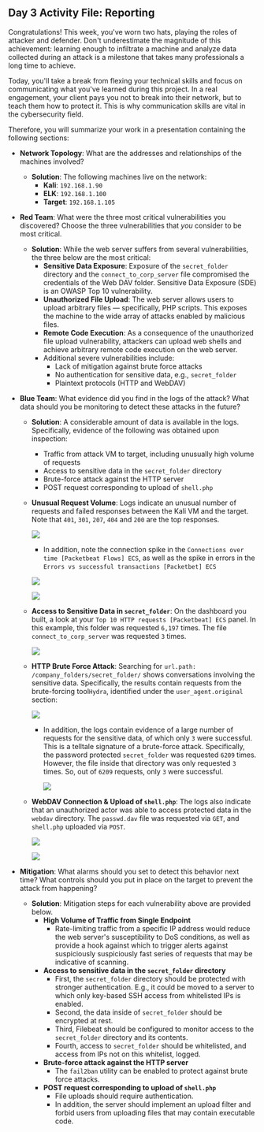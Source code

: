 ## Day 3 Activity File: Reporting

Congratulations! This week, you've worn two hats, playing the roles of attacker and defender. Don't underestimate the magnitude of this achievement: learning enough to infiltrate a machine and analyze data collected during an attack is a milestone that takes many professionals a long time to achieve.

Today, you'll take a break from flexing your technical skills and focus on communicating what you've learned during this project. In a real engagement, your client pays you not to break into their network, but to teach them how to protect it. This is why communication skills are vital in the cybersecurity field.

Therefore, you will summarize your work in a presentation containing the following sections:

- **Network Topology**: What are the addresses and relationships of the machines involved?  

  - **Solution**: The following machines live on the network:
    - **Kali**: `192.168.1.90`
    - **ELK**: `192.168.1.100`
    - **Target**: `192.168.1.105`

- **Red Team**: What were the three most critical vulnerabilities you discovered? Choose the three vulnerabilities that _you_ consider to be most critical.

  - **Solution**:  While the web server suffers from several vulnerabilities, the three below are the most critical:
      - **Sensitive Data Exposure**: Exposure of the `secret_folder` directory and the `connect_to_corp_server` file compromised the credentials of the Web DAV folder. Sensitive Data Exposure (SDE) is an OWASP Top 10 vulnerability.
      - **Unauthorized File Upload**: The web server allows users to upload arbitrary files — specifically, PHP scripts. This exposes the machine to the wide array of attacks enabled by malicious files.
      - **Remote Code Execution**: As a consequence of the unauthorized file upload vulnerability, attackers can upload web shells and achieve arbitrary remote code execution on the web server.
    - Additional severe vulnerabilities include:
      - Lack of mitigation against brute force attacks
      - No authentication for sensitive data, e.g., `secret_folder`
      - Plaintext protocols (HTTP and WebDAV)

- **Blue Team**: What evidence did you find in the logs of the attack? What data should you be monitoring to detect these attacks in the future?
  
  - **Solution**: A considerable amount of data is available in the logs. Specifically, evidence of the following was obtained upon inspection:
    - Traffic from attack VM to target, including unusually high volume of requests
    - Access to sensitive data in the `secret_folder` directory
    - Brute-force attack against the HTTP server
    - POST request corresponding to upload of `shell.php`

  - **Unusual Request Volume**: Logs indicate an unusual number of requests and failed responses between the Kali VM and the target. Note that `401`, `301`, `207`, `404` and `200` are the top responses.

    ![](../Images/Status-codes.png)

    - In addition, note the connection spike in the `Connections over time [Packetbeat Flows] ECS`, as well as the spike in errors in the `Errors vs successful transactions [Packetbet] ECS`

    ![](../Images/Connection-spike.png)

    ![](../Images/Error-spike.png)

  - **Access to Sensitive Data in `secret_folder`**: On the dashboard you built, a look at your `Top 10 HTTP requests [Packetbeat] ECS` panel. In this example, this folder was requested `6,197` times. The file `connect_to_corp_server` was requested `3` times.

    ![](../Images/Top-folders.png)

  - **HTTP Brute Force Attack**: Searching for `url.path: /company_folders/secret_folder/` shows conversations involving the sensitive data. Specifically, the results contain requests from the brute-forcing tool`Hydra`, identified under the `user_agent.original` section:

      ![](../Images/Hydra-Evidence.png)

    - In addition, the logs contain evidence of a large number of requests for the sensitive data, of which only `3` were successful. This is a telltale signature of a brute-force attack. Specifically, the password protected `secret_folder` was requested `6209` times. However, the file inside that directory was only requested `3` times. So, out of `6209` requests, only `3` were successful. 

      ![](../Images/secret-folder.png) 

  - **WebDAV Connection & Upload of `shell.php`**: The logs also indicate that an unauthorized actor was able to access protected data in the `webdav` directory. The `passwd.dav` file was requested via `GET`, and `shell.php` uploaded via `POST`.

      ![](../Images/webdav.png)

      ![](../Images/WebDav-pie.png)

- **Mitigation**: What alarms should you set to detect this behavior next time? What controls should you put in place on the target to prevent the attack from happening?

  - **Solution**: Mitigation steps for each vulnerability above are provided below.
    - **High Volume of Traffic from Single Endpoint**
      - Rate-limiting traffic from a specific IP address would reduce the web server's susceptibility to DoS conditions, as well as provide a hook against which to trigger alerts against suspiciously suspiciously fast series of requests that may be indicative of scanning.
    - **Access to sensitive data in the `secret_folder` directory**
      - First, the `secret_folder` directory should be protected with stronger authentication. E.g., it could be moved to a server to which only key-based SSH access from whitelisted IPs is enabled.
      - Second, the data inside of `secret_folder` should be encrypted at rest.
      - Third, Filebeat should be configured to monitor access to the `secret_folder` directory and its contents.
      - Fourth, access to `secret_folder` should be whitelisted, and access from IPs not on this whitelist, logged.
    - **Brute-force attack against the HTTP server**
      - The `fail2ban` utility can be enabled to protect against brute force attacks.
    - **POST request corresponding to upload of `shell.php`**
      - File uploads should require authentication.
      - In addition, the server should implement an upload filter and forbid users from uploading files that may contain executable code.
